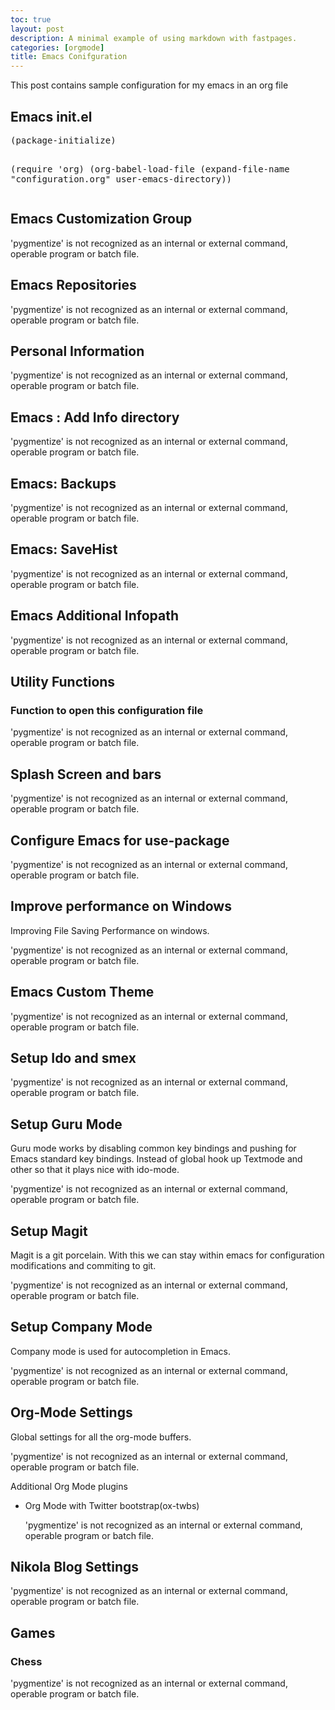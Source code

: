 ```yaml
---
toc: true
layout: post
description: A minimal example of using markdown with fastpages.
categories: [orgmode]
title: Emacs Conifguration
---
```



<p>
This post contains sample configuration for my emacs in an org file 
</p>
<div id="outline-container-orgae16a24" class="outline-2">
<h2 id="orgae16a24">Emacs init.el</h2>
<div class="outline-text-2" id="text-orgae16a24">
<pre class="example">
(package-initialize)

(require 'org)
(org-babel-load-file
      (expand-file-name "configuration.org"
                         user-emacs-directory))
</pre>
</div>
</div>

<div id="outline-container-orga17ece9" class="outline-2">
<h2 id="orga17ece9">Emacs Customization Group</h2>
<div class="outline-text-2" id="text-orga17ece9">
'pygmentize' is not recognized as an internal or external command,
operable program or batch file.
</div>
</div>

<div id="outline-container-org066f75b" class="outline-2">
<h2 id="org066f75b">Emacs Repositories</h2>
<div class="outline-text-2" id="text-org066f75b">
'pygmentize' is not recognized as an internal or external command,
operable program or batch file.
</div>
</div>

<div id="outline-container-orgaaf6fb3" class="outline-2">
<h2 id="orgaaf6fb3">Personal Information</h2>
<div class="outline-text-2" id="text-orgaaf6fb3">
'pygmentize' is not recognized as an internal or external command,
operable program or batch file.
</div>
</div>
<div id="outline-container-orgdcf0c89" class="outline-2">
<h2 id="orgdcf0c89">Emacs : Add Info directory</h2>
<div class="outline-text-2" id="text-orgdcf0c89">
'pygmentize' is not recognized as an internal or external command,
operable program or batch file.
</div>
</div>
<div id="outline-container-org11d6982" class="outline-2">
<h2 id="org11d6982">Emacs: Backups</h2>
<div class="outline-text-2" id="text-org11d6982">
'pygmentize' is not recognized as an internal or external command,
operable program or batch file.
</div>
</div>
<div id="outline-container-org9eb41b1" class="outline-2">
<h2 id="org9eb41b1">Emacs: SaveHist</h2>
<div class="outline-text-2" id="text-org9eb41b1">
'pygmentize' is not recognized as an internal or external command,
operable program or batch file.
</div>
</div>
<div id="outline-container-org9ca7a1c" class="outline-2">
<h2 id="org9ca7a1c">Emacs Additional Infopath</h2>
<div class="outline-text-2" id="text-org9ca7a1c">
'pygmentize' is not recognized as an internal or external command,
operable program or batch file.
</div>
</div>
<div id="outline-container-org43fe939" class="outline-2">
<h2 id="org43fe939">Utility Functions</h2>
<div class="outline-text-2" id="text-org43fe939">
</div>
<div id="outline-container-org45cb93a" class="outline-3">
<h3 id="org45cb93a">Function to open this configuration file</h3>
<div class="outline-text-3" id="text-org45cb93a">
'pygmentize' is not recognized as an internal or external command,
operable program or batch file.
</div>
</div>
</div>

<div id="outline-container-org1d51682" class="outline-2">
<h2 id="org1d51682">Splash Screen and bars</h2>
<div class="outline-text-2" id="text-org1d51682">
'pygmentize' is not recognized as an internal or external command,
operable program or batch file.
</div>
</div>

<div id="outline-container-orgfa745f3" class="outline-2">
<h2 id="orgfa745f3">Configure Emacs for use-package</h2>
<div class="outline-text-2" id="text-orgfa745f3">
'pygmentize' is not recognized as an internal or external command,
operable program or batch file.
</div>
</div>
<div id="outline-container-org3b147de" class="outline-2">
<h2 id="org3b147de">Improve performance on Windows</h2>
<div class="outline-text-2" id="text-org3b147de">
<p>
Improving File Saving Performance on windows.
</p>
'pygmentize' is not recognized as an internal or external command,
operable program or batch file.
</div>
</div>

<div id="outline-container-org4ffe604" class="outline-2">
<h2 id="org4ffe604">Emacs Custom Theme</h2>
<div class="outline-text-2" id="text-org4ffe604">
'pygmentize' is not recognized as an internal or external command,
operable program or batch file.
</div>
</div>

<div id="outline-container-org37576cb" class="outline-2">
<h2 id="org37576cb">Setup Ido and smex</h2>
<div class="outline-text-2" id="text-org37576cb">
'pygmentize' is not recognized as an internal or external command,
operable program or batch file.
</div>
</div>
<div id="outline-container-org727651d" class="outline-2">
<h2 id="org727651d">Setup Guru Mode</h2>
<div class="outline-text-2" id="text-org727651d">
<p>
Guru mode works by disabling common key bindings and pushing for
Emacs standard key bindings. Instead of global hook up Textmode and
other so that it plays nice with ido-mode.
</p>
'pygmentize' is not recognized as an internal or external command,
operable program or batch file.
</div>
</div>

<div id="outline-container-org23f029d" class="outline-2">
<h2 id="org23f029d">Setup Magit</h2>
<div class="outline-text-2" id="text-org23f029d">
<p>
Magit is a git porcelain. With this we can stay within emacs for
configuration modifications and commiting to git.
</p>
'pygmentize' is not recognized as an internal or external command,
operable program or batch file.
</div>
</div>

<div id="outline-container-org92c0828" class="outline-2">
<h2 id="org92c0828">Setup Company Mode</h2>
<div class="outline-text-2" id="text-org92c0828">
<p>
Company mode is used for autocompletion in Emacs.
</p>
'pygmentize' is not recognized as an internal or external command,
operable program or batch file.
</div>
</div>
<div id="outline-container-orgba19fca" class="outline-2">
<h2 id="orgba19fca">Org-Mode Settings</h2>
<div class="outline-text-2" id="text-orgba19fca">
<p>
Global settings for all the org-mode buffers.
</p>

'pygmentize' is not recognized as an internal or external command,
operable program or batch file.

<p>
Additional Org Mode plugins
</p>
<ul class="org-ul">
<li><p>
Org Mode with Twitter bootstrap(ox-twbs)
</p>
'pygmentize' is not recognized as an internal or external command,
operable program or batch file.</li>
</ul>
</div>
</div>

<div id="outline-container-org66da513" class="outline-2">
<h2 id="org66da513">Nikola Blog Settings</h2>
<div class="outline-text-2" id="text-org66da513">
'pygmentize' is not recognized as an internal or external command,
operable program or batch file.
</div>
</div>

<div id="outline-container-orgd2f8d29" class="outline-2">
<h2 id="orgd2f8d29">Games</h2>
<div class="outline-text-2" id="text-orgd2f8d29">
</div>
<div id="outline-container-org69c88a2" class="outline-3">
<h3 id="org69c88a2">Chess</h3>
<div class="outline-text-3" id="text-org69c88a2">
'pygmentize' is not recognized as an internal or external command,
operable program or batch file.
</div>
</div>
</div>

